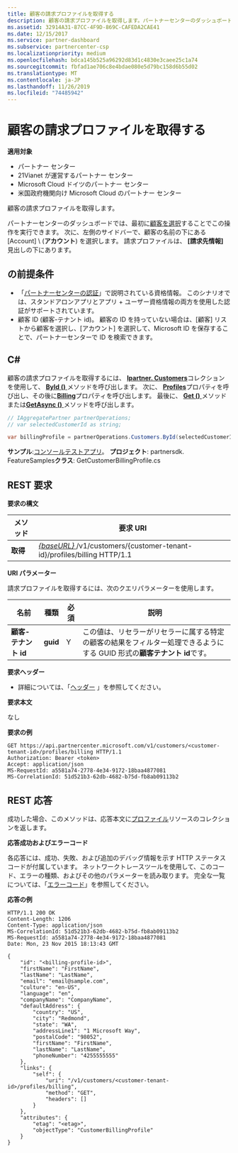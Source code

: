 ```yaml
---
title: 顧客の請求プロファイルを取得する
description: 顧客の請求プロファイルを取得します。パートナーセンターのダッシュボードでは、最初に顧客を選択することでこの操作を実行できます。
ms.assetid: 32914A31-87CC-4F9D-869C-CAFEDA2CAE41
ms.date: 12/15/2017
ms.service: partner-dashboard
ms.subservice: partnercenter-csp
ms.localizationpriority: medium
ms.openlocfilehash: bdca145b525a96292d83d1c4830e3caee25c1a74
ms.sourcegitcommit: fbfad1ae706c8e4bdae080e5d79bc158d6b55d02
ms.translationtype: MT
ms.contentlocale: ja-JP
ms.lasthandoff: 11/26/2019
ms.locfileid: "74485942"
---
```

# <a name="get-a-customers-billing-profile"></a>顧客の請求プロファイルを取得する


**適用対象**

- パートナー センター
- 21Vianet が運営するパートナー センター
- Microsoft Cloud ドイツのパートナー センター
- 米国政府機関向け Microsoft Cloud のパートナー センター

顧客の請求プロファイルを取得します。

パートナーセンターのダッシュボードでは、最初に[顧客を選択](get-a-customer-by-name.md)することでこの操作を実行できます。 次に、左側のサイドバーで、顧客の名前の下にある [Account] \ (**アカウント**\) を選択します。 請求プロファイルは、 **[請求先情報]** 見出しの下にあります。

## <a name="span-idprerequisitesspan-idprerequisitesspan-idprerequisitesprerequisites"></a><span id="Prerequisites"/><span id="prerequisites"/><span id="PREREQUISITES"/>の前提条件


- 「[パートナーセンターの認証](partner-center-authentication.md)」で説明されている資格情報。 このシナリオでは、スタンドアロンアプリとアプリ + ユーザー資格情報の両方を使用した認証がサポートされています。
- 顧客 ID (顧客-テナント id)。 顧客の ID を持っていない場合は、[顧客] リストから顧客を選択し、[アカウント] を選択して、Microsoft ID を保存することで、パートナーセンターで ID を検索できます。

## <a name="span-idc_span-idc_c"></a><span id="C_"/><span id="c_"/>C#


顧客の請求プロファイルを取得するには、 [**Ipartner. Customers**](https://docs.microsoft.com/dotnet/api/microsoft.store.partnercenter.ipartner.customers)コレクションを使用して、 [**ById ()** ](https://docs.microsoft.com/dotnet/api/microsoft.store.partnercenter.customers.icustomercollection.byid)メソッドを呼び出します。 次に、 [**Profiles**](https://docs.microsoft.com/dotnet/api/microsoft.store.partnercenter.customers.icustomer.profiles)プロパティを呼び出し、その後に[**Billing**](https://docs.microsoft.com/dotnet/api/microsoft.store.partnercenter.customers.profiles.icustomerprofilecollection.billing)プロパティを呼び出します。 最後に、 [**Get ()** ](https://docs.microsoft.com/dotnet/api/microsoft.store.partnercenter.customers.profiles.icustomerreadonlyprofile-1.get)メソッドまたは[**GetAsync ()** ](https://docs.microsoft.com/dotnet/api/microsoft.store.partnercenter.customers.profiles.icustomerreadonlyprofile-1.getasync)メソッドを呼び出します。

``` csharp
// IAggregatePartner partnerOperations;
// var selectedCustomerId as string;

var billingProfile = partnerOperations.Customers.ById(selectedCustomerId).Profiles.Billing.Get();
```

**サンプル**:[コンソールテストアプリ](console-test-app.md)。 **プロジェクト**: partnersdk. FeatureSamples**クラス**: GetCustomerBillingProfile.cs

## <a name="span-idrest_requestspan-idrest_requestspan-idrest_requestrest-request"></a><span id="REST_Request"/><span id="rest_request"/><span id="REST_REQUEST"/>REST 要求


**要求の構文**

| メソッド  | 要求 URI                                                                                             |
|---------|---------------------------------------------------------------------------------------------------------|
| **取得** | [ *{baseURL}* ](partner-center-rest-urls.md)/v1/customers/{customer-tenant-id}/profiles/billing HTTP/1.1 |

 

**URI パラメーター**

請求プロファイルを取得するには、次のクエリパラメーターを使用します。

| 名前                   | 種類     | 必須 | 説明                                                                                                                                            |
|------------------------|----------|----------|--------------------------------------------------------------------------------------------------------------------------------------------------------|
| **顧客-テナント id** | **guid** | Y        | この値は、リセラーがリセラーに属する特定の顧客の結果をフィルター処理できるようにする GUID 形式の**顧客テナント id**です。 |

 

**要求ヘッダー**

- 詳細については、「[ヘッダー](headers.md) 」を参照してください。

**要求本文**

なし

**要求の例**

```http
GET https://api.partnercenter.microsoft.com/v1/customers/<customer-tenant-id>/profiles/billing HTTP/1.1
Authorization: Bearer <token>
Accept: application/json
MS-RequestId: a5581a74-2778-4e34-9172-18baa4877081
MS-CorrelationId: 51d521b3-62db-4682-b75d-fb8ab09113b2
```

## <a name="span-idrest_responsespan-idrest_responsespan-idrest_responserest-response"></a><span id="REST_Response"/><span id="rest_response"/><span id="REST_RESPONSE"/>REST 応答


成功した場合、このメソッドは、応答本文に[プロファイル](profile-resources.md)リソースのコレクションを返します。

**応答成功およびエラーコード**

各応答には、成功、失敗、および追加のデバッグ情報を示す HTTP ステータスコードが付属しています。 ネットワークトレースツールを使用して、このコード、エラーの種類、およびその他のパラメーターを読み取ります。 完全な一覧については、「[エラーコード](error-codes.md)」を参照してください。

**応答の例**

```http
HTTP/1.1 200 OK
Content-Length: 1206
Content-Type: application/json
MS-CorrelationId: 51d521b3-62db-4682-b75d-fb8ab09113b2
MS-RequestId: a5581a74-2778-4e34-9172-18baa4877081
Date: Mon, 23 Nov 2015 18:13:43 GMT

{
    "id": "<billing-profile-id>",
    "firstName": "FirstName",
    "lastName": "LastName",
    "email": "email@sample.com",
    "culture": "en-US",
    "language": "en",
    "companyName": "CompanyName",
    "defaultAddress": {
        "country": "US",
        "city": "Redmond",
        "state": "WA",
        "addressLine1": "1 Microsoft Way",
        "postalCode": "98052",
        "firstName": "FirstName",
        "lastName": "LastName",
        "phoneNumber": "4255555555"
    },
    "links": {
        "self": {
            "uri": "/v1/customers/<customer-tenant-id>/profiles/billing",
            "method": "GET",
            "headers": []
        }
    },
    "attributes": {
        "etag": "<etag>",
        "objectType": "CustomerBillingProfile"
    }
}
```

 

 




